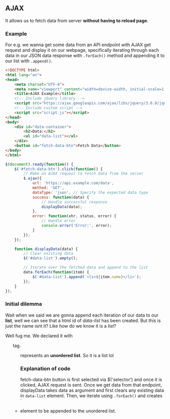 ## AJAX
It allows us to fetch data from server **without having to reload page**.

### Example
For e.g. we wanna get some data from an API endpoint with AJAX get request and display it on our webpage, specifically
iterating through each data in our JSON data response with `.forEach()` method and appending it to our list with `.append()`.


```html
<!DOCTYPE html>
<html lang="en">
<head>
    <meta charset="UTF-8">
    <meta name="viewport" content="width=device-width, initial-scale=1.0">
    <title>AJAX Example</title>
    <!-- Include jQuery library -->
    <script src="https://ajax.googleapis.com/ajax/libs/jquery/3.6.0/jquery.min.js"></script>
    <!-- Include custom script -->
    <script src="script.js"></script>
</head>
<body>
    <div id="data-container">
        <h2>Data:</h2>
        <ul id="data-list"></ul>
    </div>
    <button id="fetch-data-btn">Fetch Data</button>
</body>
</html>
```

```js
$(document).ready(function() {
    $('#fetch-data-btn').click(function() {
        // Make an AJAX request to fetch data from the server
        $.ajax({
            url: 'https://api.example.com/data',
            method: 'GET',
            dataType: 'json', // Specify the expected data type
            success: function(data) {
                // Handle successful response
                displayData(data);
            },
            error: function(xhr, status, error) {
                // Handle error
                console.error('Error:', error);
            }
        });
    });

    function displayData(data) {
        // Clear existing data
        $('#data-list').empty();

        // Iterate over the fetched data and append to the list
        data.forEach(function(item) {
            $('#data-list').append(`<li>${item.name}</li>`);
        });
    }
});
```

### Initial dilemma
Wait when we said we are gonna append each iteration of our data to our **list**, well we can see that a html id of
*data-list* has been created. But this is just the name isnt it? Like how do we know it is a *list*? 

Well fug me. We declared it with <ul> tag. <ul> represents an **unordered list**. So it is a list lol

### Explanation of code
fetch-data-btn button is first selected via $('selector') and once it is clicked, AJAX request is sent. Once we get data
from that endpoint, displayData takes data as argument and first clears any existing data in `data-list` element. Then,
we iterate using `.forEach()` and creates `<li> element to be appended to the unordered list.
